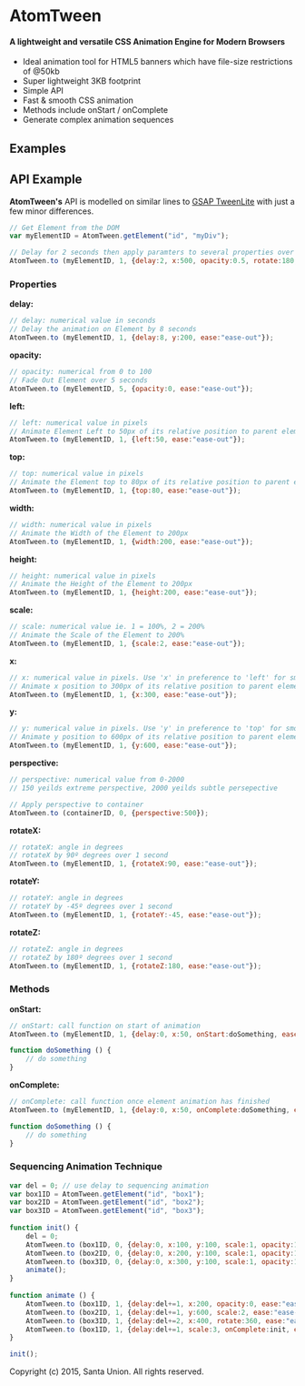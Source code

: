 # AtomTween

#### A lightweight and versatile CSS Animation Engine for Modern Browsers

* Ideal animation tool for HTML5 banners which have file-size restrictions of @50kb
* Super lightweight 3KB footprint
* Simple API
* Fast & smooth CSS animation
* Methods include onStart / onComplete
* Generate complex animation sequences



## Examples


## API Example

**AtomTween's** API is modelled on similar lines to [GSAP TweenLite](https://greensock.com/tweenlite) with just a few minor differences. 

```javascript
// Get Element from the DOM
var myElementID	= AtomTween.getElement("id", "myDiv");

// Delay for 2 seconds then apply paramters to several properties over 1 second with an 'ease-in'
AtomTween.to (myElementID, 1, {delay:2, x:500, opacity:0.5, rotate:180, scale:2, ease:"ease-in"});
```


### Properties

**delay:**
```javascript
// delay: numerical value in seconds
// Delay the animation on Element by 8 seconds
AtomTween.to (myElementID, 1, {delay:8, y:200, ease:"ease-out"});
```


**opacity:**
```javascript
// opacity: numerical from 0 to 100 
// Fade Out Element over 5 seconds
AtomTween.to (myElementID, 5, {opacity:0, ease:"ease-out"});
```

**left:** 
```javascript
// left: numerical value in pixels
// Animate Element Left to 50px of its relative position to parent element
AtomTween.to (myElementID, 1, {left:50, ease:"ease-out"});
```

**top:** 
```javascript
// top: numerical value in pixels
// Animate the Element top to 80px of its relative position to parent element
AtomTween.to (myElementID, 1, {top:80, ease:"ease-out"});
```

**width:** 
```javascript
// width: numerical value in pixels
// Animate the Width of the Element to 200px
AtomTween.to (myElementID, 1, {width:200, ease:"ease-out"});
```

**height:**
```javascript
// height: numerical value in pixels
// Animate the Height of the Element to 200px
AtomTween.to (myElementID, 1, {height:200, ease:"ease-out"});
```

**scale:** 
```javascript
// scale: numerical value ie. 1 = 100%, 2 = 200%
// Animate the Scale of the Element to 200%
AtomTween.to (myElementID, 1, {scale:2, ease:"ease-out"});
```

**x:** 
```javascript
// x: numerical value in pixels. Use 'x' in preference to 'left' for smoother transitions
// Animate x position to 300px of its relative position to parent element
AtomTween.to (myElementID, 1, {x:300, ease:"ease-out"});
```

**y:**
```javascript
// y: numerical value in pixels. Use 'y' in preference to 'top' for smoother transitions
// Animate y position to 600px of its relative position to parent element
AtomTween.to (myElementID, 1, {y:600, ease:"ease-out"});
```

**perspective:** 

```javascript
// perspective: numerical value from 0-2000
// 150 yeilds extreme perspective, 2000 yeilds subtle persepective 

// Apply perspective to container
AtomTween.to (containerID, 0, {perspective:500}); 
```


**rotateX:** 
```javascript
// rotateX: angle in degrees
// rotateX by 90º degrees over 1 second 
AtomTween.to (myElementID, 1, {rotateX:90, ease:"ease-out"});
```

**rotateY:** 
```javascript
// rotateY: angle in degrees
// rotateY by -45º degrees over 1 second 
AtomTween.to (myElementID, 1, {rotateY:-45, ease:"ease-out"});
```

**rotateZ:**
```javascript
// rotateZ: angle in degrees
// rotateZ by 180º degrees over 1 second 
AtomTween.to (myElementID, 1, {rotateZ:180, ease:"ease-out"});
```


### Methods

**onStart:** 
```javascript
// onStart: call function on start of animation
AtomTween.to (myElementID, 1, {delay:0, x:50, onStart:doSomething, ease:"ease-in-out"});

function doSomething () {
    // do something
}
```


**onComplete:** 
```javascript
// onComplete: call function once element animation has finished
AtomTween.to (myElementID, 1, {delay:0, x:50, onComplete:doSomething, ease:"ease-in-out"});

function doSomething () {
    // do something
}
```


### Sequencing Animation Technique

```javascript
var del = 0; // use delay to sequencing animation
var box1ID = AtomTween.getElement("id", "box1");
var box2ID = AtomTween.getElement("id", "box2");
var box3ID = AtomTween.getElement("id", "box3");
	
function init() {
    del = 0;
    AtomTween.to (box1ID, 0, {delay:0, x:100, y:100, scale:1, opacity:1, ease:"ease-in-out"});
    AtomTween.to (box2ID, 0, {delay:0, x:200, y:100, scale:1, opacity:1, ease:"ease-in-out"});
    AtomTween.to (box3ID, 0, {delay:0, x:300, y:100, scale:1, opacity:1, ease:"ease-in-out"});
    animate();
}
	
function animate () {
    AtomTween.to (box1ID, 1, {delay:del+=1, x:200, opacity:0, ease:"ease-in-out"});
    AtomTween.to (box2ID, 1, {delay:del+=1, y:600, scale:2, ease:"ease-in-out"});
    AtomTween.to (box3ID, 1, {delay:del+=2, x:400, rotate:360, ease:"ease-in-out"});
    AtomTween.to (box1ID, 1, {delay:del+=1, scale:3, onComplete:init, ease:"ease-in-out"});
}

init();

```

Copyright (c) 2015, Santa Union. All rights reserved.
